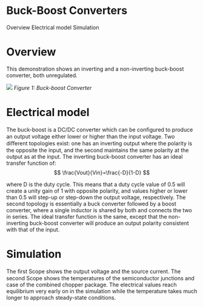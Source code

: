 # Buck-Boost Converters

Overview
Electrical model
Simulation

# Overview
This demonstration shows an inverting and a non-inverting buck-boost converter, both unregulated.

![](img/buckboost_fig1.png)
*Figure 1: Buck-boost Converter*

# Electrical model
The buck-boost is a DC/DC converter which can be conﬁgured to produce an output voltage either lower or higher than the input voltage. Two diﬀerent topologies exist: one has an inverting output where the polarity is the opposite the input, and the second maintains the same polarity at the output as at the input.
The inverting buck-boost converter has an ideal transfer function of:
$$
\frac{Vout}{Vin}=\frac{-D}{1-D}
$$

where D is the duty cycle.
This means that a duty cycle value of 0.5 will create a unity gain of 1 with opposite polarity, and values higher or lower than 0.5 will step-up or step-down the output voltage, respectively.
The second topology is essentially a buck converter followed by a boost converter, where a single inductor is shared by both and connects the two in series. The ideal transfer function is the same, except that the non-inverting buck-boost converter will produce an output polarity consistent with that of the input.

# Simulation
The ﬁrst Scope shows the output voltage and the source current. The second Scope shows the temperatures of the semiconductor junctions and case of the combined chopper package. The electrical values reach equilibrium very early on in the simulation while the temperature takes much longer to approach steady-state conditions.
